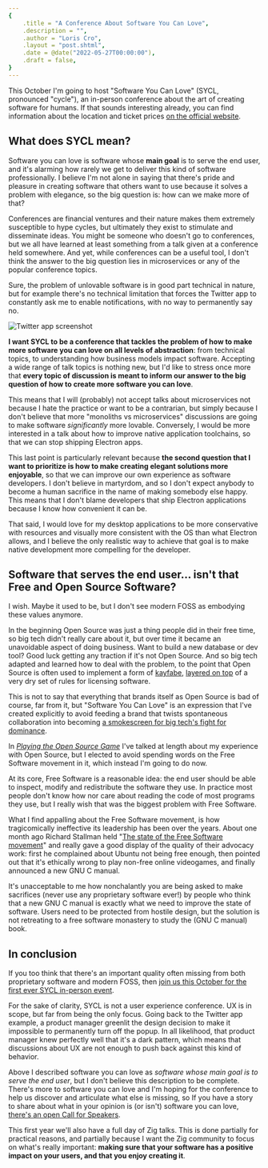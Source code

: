 ```yaml
---
{
    .title = "A Conference About Software You Can Love",
    .description = "",
    .author = "Loris Cro",
    .layout = "post.shtml",
    .date = @date("2022-05-27T00:00:00"),
    .draft = false,
}
---
```


This October I'm going to host "Software You Can Love" (SYCL, pronounced "cycle"), an in-person conference about the art of creating software for humans. If that sounds interesting already, you can find information about the location and ticket prices [on the official website](https://sycl.it).


## What does SYCL mean?

Software you can love is software whose **main goal** is to serve the end user, and it's alarming how rarely we get to deliver this kind of software professionally. I believe I'm not alone in saying that there's pride and pleasure in creating software that others want to use because it solves a problem with elegance, so the big question is: how can we make more of that? 

Conferences are financial ventures and their nature makes them extremely susceptible to hype cycles, but ultimately they exist to stimulate and disseminate ideas. You might be someone who doesn't go to conferences, but we all have learned at least something from a talk given at a conference held somewhere. And yet, while conferences can be a useful tool, I don't think the answer to the big question lies in microservices or any of the popular conference topics.

Sure, the problem of unlovable software is in good part technical in nature, but for example there's no technical limitation that forces the Twitter app to constantly ask me to enable notifications, with no way to permanently say no.

![Twitter app screenshot](fkn-twitter.jpeg)

**I want SYCL to be a conference that tackles the problem of how to make more software you can love on all levels of abstraction**: from technical topics, to understanding how business models impact software. Accepting a wide range of talk topics is nothing new, but I'd like to stress once more that **every topic of discussion is meant to inform our answer to the big question of how to create more software you can love**.

This means that I will (probably) not accept talks about microservices not because I hate the practice or want to be a contrarian, but simply because I don't believe that more "monoliths vs microservices" discussions are going to make software _significantly_ more lovable. Conversely, I would be more interested in a talk about how to improve native application toolchains, so that we can stop shipping Electron apps. 

This last point is particularly relevant because **the second question that I want to prioritize is how to make creating elegant solutions more enjoyable**, so that we can improve our own experience as software developers. I don't believe in martyrdom, and so I don't expect anybody to become a human sacrifice in the name of making somebody else happy. This means that I don't blame developers that ship Electron applications because I know how convenient it can be.

That said, I would love for my desktop applications to be more conservative with resources and visually more consistent with the OS than what Electron allows, and I believe the only realistic way to achieve that goal is to make native development more compelling for the developer.


## Software that serves the end user… isn't that Free and Open Source Software?

I wish. Maybe it used to be, but I don't see modern FOSS as embodying these values anymore. 

In the beginning Open Source was just a thing people did in their free time, so big tech didn't really care about it, but over time it became an unavoidable aspect of doing business. Want to build a new database or dev tool? Good luck getting any traction if it's not Open Source. And so big tech adapted and learned how to deal with the problem, to the point that Open Source is often used to implement a form of [kayfabe](https://dictionary.cambridge.org/dictionary/english/kayfabe), [layered on top](https://www.theregister.com/2021/10/05/microsoft_net_foundation_under_fire/) of a very dry set of rules for licensing software. 

This is not to say that everything that brands itself as Open Source is bad of course, far from it, but "Software You Can Love" is an expression that I've created explicitly to avoid feeding a brand that twists spontaneous collaboration into becoming [a smokescreen for big tech's fight for dominance](https://aws.amazon.com/blogs/opensource/stepping-up-for-a-truly-open-source-elasticsearch/).

In _[Playing the Open Source Game](https://kristoff.it/blog/the-open-source-game/)_ I've talked at length about my experience with Open Source, but I elected to avoid spending words on the Free Software movement in it, which instead I'm going to do now. 

At its core, Free Software is a reasonable idea: the end user should be able to inspect, modify and redistribute the software they use. In practice most people don't know how nor care about reading the code of most programs they use, but I really wish that was the biggest problem with Free Software. 

What I find appalling about the Free Software movement, is how tragicomically ineffective its leadership has been over the years. About one month ago Richard Stallman held "[The state of the Free Software movement](https://lunduke.substack.com/p/richard-stallman-the-state-of-the?s=r)" and really gave a good display of the quality of their advocacy work: first he complained about Ubuntu not being free enough, then pointed out that it's ethically wrong to play non-free online videogames, and finally announced a new GNU C manual.

It's unacceptable to me how nonchalantly you are being asked to make sacrifices (never use any proprietary software ever!) by people who think that a new GNU C manual is exactly what we need to improve the state of software. Users need to be protected from hostile design, but the solution is not retreating to a free software monastery to study the (GNU C manual) book.


## In conclusion

If you too think that there's an important quality often missing from both proprietary software and modern FOSS, then [join us this October for the first ever SYCL in-person event](https://sycl.it). 

For the sake of clarity, SYCL is not a user experience conference. UX is in scope, but far from being the only focus. Going back to the Twitter app example, a product manager greenlit the design decision to make it impossible to permanently turn off the popup. In all likelihood, that product manager knew perfectly well that it's a dark pattern, which means that discussions about UX are not enough to push back against this kind of behavior.

Above I described software you can love as _software whose main goal is to serve the end user_, but I don't believe this description to be complete. There's more to software you can love and I'm hoping for the conference to help us discover and articulate what else is missing, so If you have a story to share about what in your opinion is (or isn't) software you can love, [there's an open Call for Speakers](https://sycl.it/cfp/).

This first year we'll also have a full day of Zig talks. This is done partially for practical reasons, and partially because I want the Zig community to focus on what's really important: **making sure that your software has a positive impact on your users, and that you enjoy creating it**.

